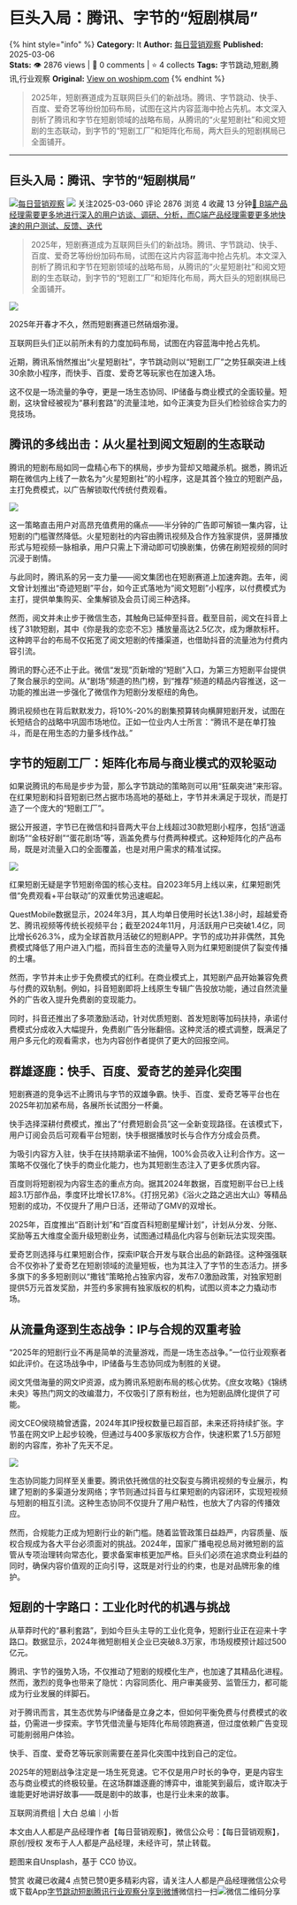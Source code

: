 # 巨头入局：腾讯、字节的“短剧棋局”
{% hint style="info" %}
**Category:** It
**Author:** [每日营销观察](https://www.woshipm.com/u/694762)
**Published:** 2025-03-06  
**Stats:** 👁️ 2876 views | 💬 0 comments | ⭐ 4 collects
**Tags:** 字节跳动,短剧,腾讯,行业观察
**Original:** [View on woshipm.com](https://www.woshipm.com/it/6188609.html)
{% endhint %}
> 2025年，短剧赛道成为互联网巨头们的新战场。腾讯、字节跳动、快手、百度、爱奇艺等纷纷加码布局，试图在这片内容蓝海中抢占先机。本文深入剖析了腾讯和字节在短剧领域的战略布局，从腾讯的“火星短剧社”和阅文短剧的生态联动，到字节的“短剧工厂”和矩阵化布局，两大巨头的短剧棋局已全面铺开。

---

## 巨头入局：腾讯、字节的“短剧棋局”

[![](https://static.woshipm.com/view/2022111415360346471.jpg?imageView2/1/w/72/h/72/q/100)](https://www.woshipm.com/u/694762)[每日营销观察](https://www.woshipm.com/u/694762) ![](https://static.woshipm.com/tag/1101_1@2x.png) 关注2025-03-060 评论 2876 浏览 4 收藏 13 分钟[🔗 B端产品经理需要更多地进行深入的用户访谈、调研、分析，而C端产品经理需要更多地快速的用户测试、反馈、迭代](https://ke.qidianla.com/courses/bcpm)

> 2025年，短剧赛道成为互联网巨头们的新战场。腾讯、字节跳动、快手、百度、爱奇艺等纷纷加码布局，试图在这片内容蓝海中抢占先机。本文深入剖析了腾讯和字节在短剧领域的战略布局，从腾讯的“火星短剧社”和阅文短剧的生态联动，到字节的“短剧工厂”和矩阵化布局，两大巨头的短剧棋局已全面铺开。

![](https://image.woshipm.com/2023/04/14/76dafe6a-da9e-11ed-9b82-00163e0b5ff3.png)

2025年开春才不久，然而短剧赛道已然硝烟弥漫。

互联网巨头们正以前所未有的力度加码布局，试图在内容蓝海中抢占先机。

近期，腾讯系悄然推出“火星短剧社”，字节跳动则以“短剧工厂”之势狂飙突进上线30余款小程序，而快手、百度、爱奇艺等玩家也在加速入场。

这不仅是一场流量的争夺，更是一场生态协同、IP储备与商业模式的全面较量。短剧，这块曾经被视为“暴利套路”的流量洼地，如今正演变为巨头们检验综合实力的竞技场。

## 腾讯的多线出击：从火星社到阅文短剧的生态联动

腾讯的短剧布局如同一盘精心布下的棋局，步步为营却又暗藏杀机。据悉，腾讯近期在微信内上线了一款名为“火星短剧社”的小程序，这是其首个独立的短剧产品，主打免费模式，以广告解锁取代传统付费观看。

![](https://image.woshipm.com/2025/03/05/e26f2852-f9c5-11ef-8819-00163e09d72f.jpg)

这一策略直击用户对高昂充值费用的痛点——半分钟的广告即可解锁一集内容，让短剧的门槛骤然降低。火星短剧社的内容由腾讯视频及合作方独家提供，竖屏播放形式与短视频一脉相承，用户只需上下滑动即可切换剧集，仿佛在刷短视频的同时沉浸于剧情。

与此同时，腾讯系的另一支力量——阅文集团也在短剧赛道上加速奔跑。去年，阅文曾计划推出“奇迹短剧”平台，如今正式落地为“阅文短剧”小程序，以付费模式为主打，提供单集购买、全集解锁及会员订阅三种选择。

然而，阅文并未止步于微信生态，其触角已延伸至抖音。截至目前，阅文在抖音上线了31款短剧，其中《你是我的恋恋不忘》播放量高达2.5亿次，成为爆款标杆。这种跨平台的布局不仅拓宽了阅文短剧的传播渠道，也借助抖音的流量池为付费内容引流。

腾讯的野心还不止于此。微信“发现”页新增的“短剧”入口，为第三方短剧平台提供了聚合展示的空间。从“剧场”频道的热门榜，到“推荐”频道的精品内容推送，这一功能的推出进一步强化了微信作为短剧分发枢纽的角色。

腾讯视频也在背后默默发力，将10%-20%的剧集预算转向横屏短剧开发，试图在长短结合的战略中巩固市场地位。正如一位业内人士所言：“腾讯不是在单打独斗，而是在用生态的力量多线作战。”

## 字节的短剧工厂：矩阵化布局与商业模式的双轮驱动

如果说腾讯的布局是步步为营，那么字节跳动的策略则可以用“狂飙突进”来形容。在红果短剧和抖音短剧已然占据市场高地的基础上，字节并未满足于现状，而是打造了一个庞大的“短剧工厂”。

据公开报道，字节已在微信和抖音两大平台上线超过30款短剧小程序，包括“逍遥剧场”“金枝好剧”“蛋花剧场”等，涵盖免费与付费两种模式。这种矩阵化的产品布局，既是对流量入口的全面覆盖，也是对用户需求的精准试探。

![](https://image.woshipm.com/2025/03/05/e33e9b5a-f9c5-11ef-8819-00163e09d72f.jpg)

红果短剧无疑是字节短剧帝国的核心支柱。自2023年5月上线以来，红果短剧凭借“免费观看+平台联动”的双重优势迅速崛起。

QuestMobile数据显示，2024年3月，其人均单日使用时长达1.38小时，超越爱奇艺、腾讯视频等传统长视频平台；截至2024年11月，月活跃用户已突破1.4亿，同比增长626.3%，成为全球首款月活破亿的短剧APP。字节的成功并非偶然，其免费模式降低了用户进入门槛，而抖音生态的流量导入则为红果短剧提供了裂变传播的土壤。

然而，字节并未止步于免费模式的红利。在商业模式上，其短剧产品开始兼容免费与付费的双轨制。例如，抖音短剧即将上线原生专辑广告投放功能，通过自然流量外的广告收入提升免费剧的变现能力。

同时，抖音还推出了多项激励活动，针对优质短剧、首发短剧等加码扶持，承诺付费模式分成收入大幅提升，免费剧广告分账翻倍。这种灵活的模式调整，既满足了用户多元化的观看需求，也为内容创作者提供了更大的回报空间。

## 群雄逐鹿：快手、百度、爱奇艺的差异化突围

短剧赛道的竞争远不止腾讯与字节的双雄争霸。快手、百度、爱奇艺等平台也在2025年初加紧布局，各展所长试图分一杯羹。

快手选择深耕付费模式，推出了“付费短剧会员”这一全新变现路径。在该模式下，用户订阅会员后可观看平台短剧，快手根据播放时长与合作方分成会员费。

为吸引内容方入驻，快手在扶持期承诺不抽佣，100%会员收入让利合作方。这一策略不仅强化了快手的商业化能力，也为其短剧生态注入了更多优质内容。

百度则将短剧视为内容生态的重点方向。据其2024年数据，百度短剧平台已上线超3.1万部作品，季度环比增长17.8%。《打拐兄弟》《浴火之路之逃出大山》等精品短剧的成功，不仅提升了用户日活，还带动了GMV的双增长。

2025年，百度推出“百剧计划”和“百度百科短剧星耀计划”，计划从分发、分账、奖励等五大维度全面升级短剧业务，试图通过精品化内容与创新玩法实现突围。

爱奇艺则选择与红果短剧合作，探索IP联合开发与联合出品的新路径。这种强强联合不仅弥补了爱奇艺在短剧领域的流量短板，也为其注入了字节的生态活力。拼多多旗下的多多短剧则以“撒钱”策略抢占独家内容，发布7.0激励政策，对独家短剧提供5万元首发奖励，并签约多家拥有独家版权的机构，试图以资本之力撬动市场。

## 从流量角逐到生态战争：IP与合规的双重考验

“2025年的短剧行业不再是简单的流量游戏，而是一场生态战争。”一位行业观察者如此评价。在这场战争中，IP储备与生态协同成为制胜的关键。

阅文凭借海量的网文IP资源，成为腾讯系短剧布局的核心优势。《庶女攻略》《锦绣未央》等热门网文的改编潜力，不仅吸引了原有粉丝，也为短剧品牌化提供了可能。

阅文CEO侯晓楠曾透露，2024年其IP授权数量已超百部，未来还将持续扩张。字节虽在网文IP上起步较晚，但通过与400多家版权方合作，快速积累了1.5万部短剧的内容库，弥补了先天不足。

![](https://image.woshipm.com/2025/03/05/e3dfc354-f9c5-11ef-8819-00163e09d72f.jpg)

生态协同能力同样至关重要。腾讯依托微信的社交裂变与腾讯视频的专业展示，构建了短剧的多渠道分发网络；字节则通过抖音与红果短剧的内容闭环，实现短视频与短剧的相互引流。这种生态协同不仅提升了用户粘性，也放大了内容的传播效应。

然而，合规能力正成为短剧行业的新门槛。随着监管政策日益趋严，内容质量、版权合规成为各大平台必须面对的挑战。2024年，国家广播电视总局对微短剧的监管从专项治理转向常态化，要求备案审核更加严格。巨头们必须在追求商业利益的同时，确保内容价值观的正向引导，这既是对行业的约束，也是对品牌形象的维护。

## 短剧的十字路口：工业化时代的机遇与挑战

从草莽时代的“暴利套路”，到如今巨头主导的工业化竞争，短剧行业正在迎来十字路口。数据显示，2024年微短剧相关企业已突破8.3万家，市场规模预计超过500亿元。

腾讯、字节的强势入场，不仅推动了短剧的规模化生产，也加速了其精品化进程。然而，激烈的竞争也带来了隐忧：内容同质化、用户审美疲劳、监管压力，都可能成为行业发展的绊脚石。

对于腾讯而言，其生态优势与IP储备是立身之本，但如何平衡免费与付费模式的收益，仍需进一步探索。字节凭借流量与矩阵化布局领跑赛道，但过度依赖广告变现可能削弱用户体验。

快手、百度、爱奇艺等玩家则需要在差异化突围中找到自己的定位。

2025年的短剧战争注定是一场生死竞速。它不仅是用户时长的争夺，更是内容生态与商业模式的终极较量。在这场群雄逐鹿的博弈中，谁能笑到最后，或许取决于谁能更好地讲好故事——既是剧中的故事，也是行业未来的故事。

互联网消费组 | 大白 总编｜小哲

本文由人人都是产品经理作者【每日营销观察】，微信公众号：【每日营销观察】，原创/授权 发布于人人都是产品经理，未经许可，禁止转载。

题图来自Unsplash，基于 CC0 协议。

赞赏 收藏已收藏4 点赞已赞0更多精彩内容，请关注人人都是产品经理微信公众号或下载App[字节跳动](https://www.woshipm.com/tag/%e5%ad%97%e8%8a%82%e8%b7%b3%e5%8a%a8)[短剧](https://www.woshipm.com/tag/%e7%9f%ad%e5%89%a7)[腾讯](https://www.woshipm.com/tag/%e8%85%be%e8%ae%af)[行业观察](https://www.woshipm.com/tag/%e8%a1%8c%e4%b8%9a%e8%a7%82%e5%af%9f)[分享到微博](https://service.weibo.com/share/share.php?appkey=2775287854&title=巨头入局：腾讯、字节的“短剧棋局”&url=https://www.woshipm.com/it/6188609.html&pic=https://image.woshipm.com/2023/04/14/76dafe6a-da9e-11ed-9b82-00163e0b5ff3.png)微信扫一扫![微信二维码](https://api.pwmqr.com/qrcode/create/?url=https://www.woshipm.com/it/6188609.html)分享